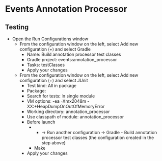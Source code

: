 # Events Annotation Processor

## Testing

* Open the Run Configurations window
  - From the configuration window on the left, select Add new configuration (+) and select Gradle
    - Name:                     Build annotation processor test classes
    - Gradle project:           events:annotation_processor
    - Tasks:                    testClasses
    - Apply your changes
  - From the configuration window on the left, select Add new configuration (+) and select JUnit
    - Test kind:                All in package
    - Package:                  <leave empty>
    - Search for tests:         In single module
    - VM options:               -ea -Xmx2048m -XX:+HeapDumpOnOutOfMemoryError
    - Working directory:        annotation_processor
    - Use classpath of module:  annotation_processor
    - Before launch
      - + -> Run another configuration -> Gradle - Build annotation processor test classes (the configuration created in the step above)
      - Make
    - Apply your changes